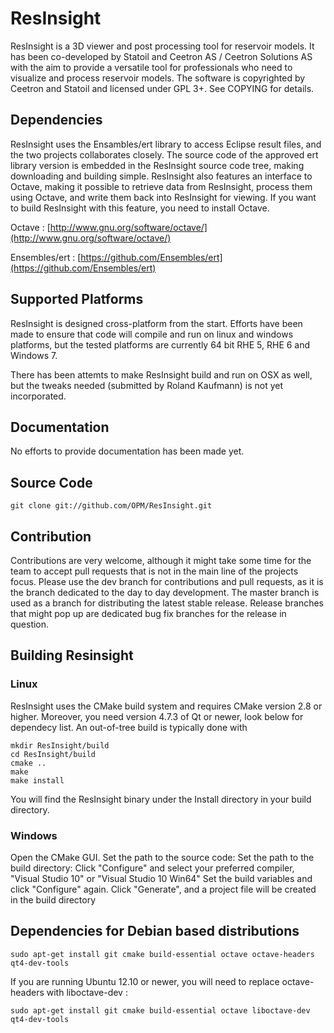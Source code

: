 # ResInsight

ResInsight is a 3D viewer and post processing tool for reservoir models. It has been co-developed by Statoil and Ceetron AS / Ceetron Solutions AS with the aim to provide a versatile tool for professionals who need to visualize and process reservoir models. The software is copyrighted by Ceetron and Statoil and licensed under GPL 3+. See COPYING for details.

## Dependencies
ResInsight uses the Ensambles/ert library to access Eclipse result files, and the two projects collaborates closely. The source code of the approved ert library version is embedded in the ResInsight source code tree, making downloading and building simple.
ResInsight also features an interface to Octave, making it possible to retrieve data from ResInsight, process them using Octave, and write them back into ResInsight for viewing. If you want to build ResInsight with this feature, you need to install Octave.

Octave : [http://www.gnu.org/software/octave/](http://www.gnu.org/software/octave/)

Ensembles/ert : [https://github.com/Ensembles/ert](https://github.com/Ensembles/ert)

## Supported Platforms
ResInsight is designed cross-platform from the start. Efforts have been made to ensure that code will compile and run on linux and windows platforms, but the tested platforms are currently 64 bit RHE 5, RHE 6 and Windows 7.

There has been attemts to make ResInsight build and run on OSX as well, but the tweaks needed (submitted by Roland Kaufmann) is not yet incorporated. 

## Documentation
No efforts to provide documentation has been made yet.

## Source Code

    git clone git://github.com/OPM/ResInsight.git

## Contribution
Contributions are very welcome, although it might take some time for the team to accept pull requests that is not in the main line of the projects focus. Please use the dev branch for contributions and pull requests, as it is the branch dedicated to the day to day development. The master branch is used as a branch for distributing the latest stable release.
Release branches that might pop up are dedicated bug fix branches for the release in question.

## Building Resinsight
### Linux ###
ResInsight uses the CMake build system and requires CMake version 2.8 or higher. Moreover, you need version 4.7.3 of Qt or newer, look below for dependecy list. An out-of-tree build is typically done with

    mkdir ResInsight/build
    cd ResInsight/build
    cmake ..
    make
    make install

You will find the ResInsight binary under the Install directory in your build directory.

### Windows ###
Open the CMake GUI.
Set the path to the source code: <ResInsight-sourcecode-folder>
Set the path to the build directory: <ResInsight-build-folder>
Click "Configure" and select your preferred compiler, "Visual Studio 10" or "Visual Studio 10 Win64"
Set the build variables and click "Configure" again.
Click "Generate", and a project file will be created in the build directory <ResInsight-build-folder>

## Dependencies for Debian based distributions

    sudo apt-get install git cmake build-essential octave octave-headers qt4-dev-tools

If you are running Ubuntu 12.10 or newer, you will need to replace octave-headers with liboctave-dev :

    sudo apt-get install git cmake build-essential octave liboctave-dev qt4-dev-tools

